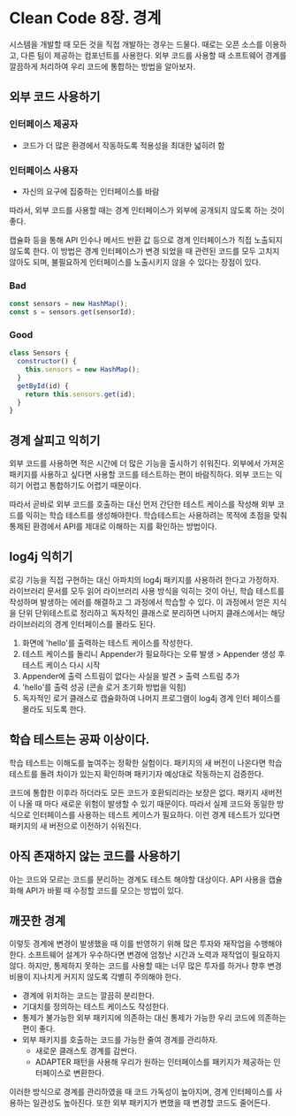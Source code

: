 # Clean Code 8장. 경계

시스템을 개발할 때 모든 것을 직접 개발하는 경우는 드물다. 때로는 오픈 소스를 이용하고, 다른 팀이 제공하는 컴포넌트를 사용한다. 외부 코드를 사용할 때 소프트웨어 경계를 깔끔하게 처리하여 우리 코드에 통합하는 방법을 알아보자.

## 외부 코드 사용하기

### 인터페이스 제공자

- 코드가 더 많은 환경에서 작동하도록 적용성을 최대한 넓히려 함

### 인터페이스 사용자

- 자신의 요구에 집중하는 인터페이스를 바람

따라서, 외부 코드를 사용할 때는 경계 인터페이스가 외부에 공개되지 않도록 하는 것이 좋다.

캡슐화 등을 통해 API 인수나 메서드 반환 값 등으로 경계 인터페이스가 직접 노출되지 않도록 한다. 이 방법은 경계 인터페이스가 변경 되었을 때 관련된 코드를 모두 고치지 않아도 되며, 불필요하게 인터페이스를 노출시키지 않을 수 있다는 장점이 있다.

### Bad

```js
const sensors = new HashMap();
const s = sensors.get(sensorId);
```

### Good

```js
class Sensors {
  constructor() {
    this.sensors = new HashMap();
  }
  getById(id) {
    return this.sensors.get(id);
  }
}
```

## 경계 살피고 익히기

외부 코드를 사용하면 적은 시간에 더 많은 기능을 출시하기 쉬워진다. 외부에서 가져온 패키지를 사용하고 싶다면 사용할 코드를 테스트하는 편이 바람직하다. 외부 코드는 익히기 어렵고 통합하기도 어렵기 때문이다.

따라서 곧바로 외부 코드를 호출하는 대신 먼저 간단한 테스트 케이스를 작성해 외부 코드를 익히는 학습 테스트를 생성해야한다. 학습테스트는 사용하려는 목적에 초점을 맞춰 통제된 환경에서 API를 제대로 이해하는 지를 확인하는 방법이다.

## log4j 익히기

로깅 기능을 직접 구현하는 대신 아파치의 log4j 패키지를 사용하려 한다고 가정하자. 라이브러리 문서를 모두 읽어 라이브러리 사용 방식을 익히는 것이 아닌, 학습 테스트를 작성하며 발생하는 에러를 해결하고 그 과정에서 학습할 수 있다. 이 과정에서 얻은 지식을 단위 단위테스트로 정리하고 독자적인 클래스로 분리하면 나머지 클래스에서는 해당 라이브러리의 경계 인터페이스를 몰라도 된다.

1. 화면에 'hello'를 출력하는 테스트 케이스를 작성한다.
2. 테스트 케이스를 돌리니 Appender가 필요하다는 오류 발생 > Appender 생성 후 테스트 케이스 다시 시작
3. Appender에 출력 스트림이 없다는 사실을 발견 > 출력 스트림 추가
4. 'hello'를 출력 성공 (콘솔 로거 초기화 방법을 익힘)
5. 독자적인 로거 클래스로 캡슐화하여 나머지 프로그램이 log4j 경계 인터 페이스를 몰라도 되도록 한다.

## 학습 테스트는 공짜 이상이다.

학습 테스트는 이해도를 높여주는 정확한 실험이다. 패키지의 새 버전이 나온다면 학습 테스트를 돌려 차이가 있는지 확인하며 패키기자 예상대로 작동하는지 검증한다.

코드에 통합한 이후라 하더라도 모든 코드가 호환되리라는 보장은 없다. 패키지 새버전이 나올 때 마다 새로운 위험이 발생할 수 있기 때문이다. 따라서 실제 코드와 동일한 방식으로 인터페이스를 사용하는 테스트 케이스가 필요하다. 이런 경계 테스트가 있다면 패키지의 새 버전으로 이전하기 쉬워진다.

## 아직 존재하지 않는 코드를 사용하기

아는 코드와 모르는 코드를 분리하는 경계도 테스트 해야할 대상이다. API 사용을 캡슐화해 API가 바뀔 때 수정할 코드를 모으는 방법이 있다.

## 깨끗한 경계

이렇듯 경계에 변경이 발생했을 때 이를 반영하기 위해 많은 투자와 재작업을 수행해야 한다. 소프트웨어 설계가 우수하다면 변경에 엄청난 시간과 노력과 재작업이 필요하지 않다. 하지만, 통제하지 못하는 코드를 사용할 때는 너무 많은 투자를 하거나 향후 변경 비용이 지나치게 커지지 않도록 각별히 주의해야 한다.

- 경계에 위치하는 코드는 깔끔히 분리한다.
- 기대치를 정의하는 테스트 케이스도 작성한다.
- 통제가 불가능한 외부 패키지에 의존하는 대신 통제가 가능한 우리 코드에 의존하는 편이 좋다.
- 외부 패키지를 호출하는 코드를 가능한 줄여 경계를 관리하자.
  - 새로운 클래스토 경계를 감싼다.
  - ADAPTER 패턴을 사용해 우리가 원하는 인터페이스를 패키지가 제공하는 인터페이스로 변환한다.

이러한 방식으로 경계를 관리하였을 때 코드 가독성이 높아지며, 경계 인터페이스를 사용하는 일관성도 높아진다. 또한 외부 패키지가 변했을 때 변경할 코드도 줄어든다.
